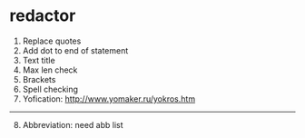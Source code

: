 # redactor
1. Replace quotes
2. Add dot to end of statement
3. Text title
4. Max len check
5. Brackets
6. Spell checking
7. Yofication: http://www.yomaker.ru/yokros.htm
---
8. Abbreviation: need abb list